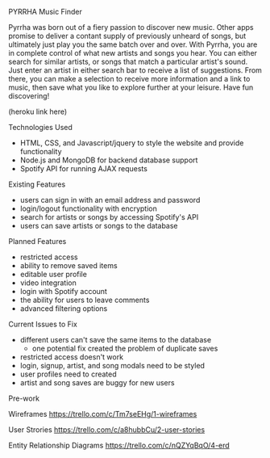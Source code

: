 PYRRHA
Music Finder


Pyrrha was born out of a fiery passion to discover new music. Other apps promise to deliver a contant supply of previously unheard of songs, but ultimately just play you the same batch over and over. With Pyrrha, you are in complete control of what new artists and songs you hear.
You can either search for similar artists, or songs that match a particular artist's sound. Just enter an artist in either search bar to receive a list of suggestions. From there, you can make a selection to receive more information and a link to music, then save what you like to explore further at your leisure. Have fun discovering!

(heroku link here)


Technologies Used

* HTML, CSS, and Javascript/jquery to style the website and provide functionality
* Node.js and MongoDB for backend database support
* Spotify API for running AJAX requests 


Existing Features

* users can sign in with an email address and password
* login/logout functionality with encryption
* search for artists or songs by accessing Spotify's API
* users can save artists or songs to the database


Planned Features

* restricted access
* ability to remove saved items
* editable user profile
* video integration
* login with Spotify account
* the ability for users to leave comments
* advanced filtering options


Current Issues to Fix

* different users can't save the same items to the database
    - one potential fix created the problem of duplicate saves
* restricted access doesn't work
* login, signup, artist, and song modals need to be styled
* user profiles need to created
* artist and song saves are buggy for new users


Pre-work

Wireframes
https://trello.com/c/Tm7seEHg/1-wireframes

User Strories
https://trello.com/c/a8hubbCu/2-user-stories

Entity Relationship Diagrams
https://trello.com/c/nQZYqBqO/4-erd

